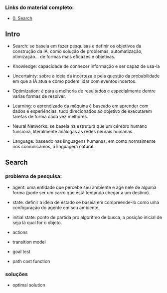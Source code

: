 ### Links do material completo:
- [0. Search](https://cs50.harvard.edu/ai/2024/weeks/0/)


## Intro
- Search: se baseia em fazer pesquisas e definir os objetivos da construção da IA, como solução de problemas, automatização, otimização... de formas mais eficazes e objetivas.

- Knowledge: capacidade de conhecer informação e ser capaz de usa-la

- Uncertainty: sobre a ideia da incerteza é pela questão da probabilidade em que a IA atua e como podem lidar com eventos incertos.

- Optimization: é para a melhoria de resultados e especialmente dentre varias formas de resolver.

- Learning: o aprendizado da máquina é baseado em aprender com dados e experiências, tudo direcionados ao objetivo de executarem tarefas de forma cada vez melhores.

- Neural Networks: se baseia na estrutura que um cérebro humano funciona, literalmente análogas as redes neurais humanas.

- Language: baseado nas linguagens humanas, em como normalmente nos comunicamos, a linguagem natural.

## Search

### problema de pesquisa:

- agent: uma entidade que percebe seu ambiente e age nele de alguma forma (pode ser um carro que está tentando chegar a um destino).
- state: definir a ideia de estado se baseia em compreende-lo como uma configuração do agente em seu ambiente.

- initial state: ponto de partida pro algoritmo de busca, a posição inicial de seja lá qual for o objeto.
- actions
- transition model
- goal test
- path cost function

### soluções

- optimal solution
